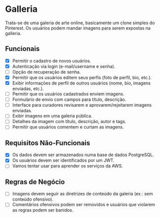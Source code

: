 # Galleria

Trata-se de uma galeria de arte online, basicamente um clone simples do Pinterest. Os usuários podem mandar imagens para serem expostas na galleria.

## Funcionais

- [x] Permitir o cadastro de novos usuários.
- [x] Autenticação via login (e-mail/username e senha).
- [ ] Opção de recuperação de senha.
- [x] Permitir que os usuários editem seus perfis (foto de perfil, bio, etc.).
- [x] Exibir informações de perfil de outros usuários (nome, bio, imagens enviadas, etc.).
- [ ] Permitir que os usuários cadastrados enviem imagens.
- [ ] Formulário de envio com campos para título, descrição.
- [ ] Interface para curadores revisarem e aprovarem/rejeitarem imagens enviadas.
- [ ] Exibir imagens em uma galeria pública.
- [ ] Detalhes da imagem com título, descrição, autor e tags.
- [ ] Permitir que usuários comentem e curtam as imagens.

## Requisitos Não-Funcionais

- [x] Os dados devem ser armazenados numa base de dados PostgreSQL.
- [x] Os usuários devem ser identificados por um JWT.
- [ ] Vamos tentar usar para aprender os serviços da AWS.

## Regras de Negócio

- [ ] Imagens devem seguir as diretrizes de conteúdo da galeria (ex.: sem conteúdo ofensivo).
- [ ] Comentários ofensivos podem ser removidos e usuários que violarem as regras podem ser banidos.
